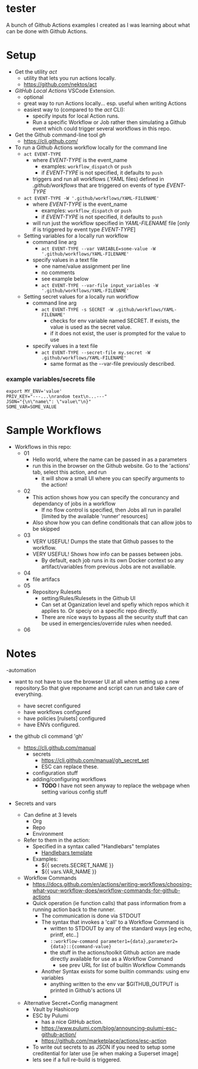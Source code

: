 # tester
A bunch of Github Actions examples I created as I was learning about what can be done with Github Actions.

# Setup
  - Get the utility _act_
    - utility that lets you run actions locally.
    - https://github.com/nektos/act
  - _GitHub Local Actions_ VSCode Extension.
    - optional
    - great way to run Actions locally... esp. useful when writing Actions
    - easiest way to (compared to the _act_ CLI):
      - specify inputs for local Action runs.
      - Run a specific Workflow or Job rather then simulating a Github event which could trigger several workflows in this repo.
  - Get the Github command-line tool _gh_
    - https://cli.github.com/
  - To run a Github Actions workflow locally for the command line
    - ```act EVENT-TYPE```
      - where _EVENT-TYPE_ is the event_name
        - examples: ```workflow_dispatch``` or ```push```
        - if _EVENT-TYPE_ is not specified, it defaults to ```push```
      - triggers and run all workflows (.YAML files) defined in _.github/workflows_ that are triggered on events of type _EVENT-TYPE_
    - ```act EVENT-TYPE -W '.github/workflows/YAML-FILENAME' ```
      - where _EVENT-TYPE_ is the event_name
        - examples: ```workflow_dispatch``` or ```push```
        - if _EVENT-TYPE_ is not specified, it defaults to ```push```
      - will run just the workflow specified in _YAML-FILENAME_ file [only if is triggered by event type _EVENT-TYPE_]
    - Setting variables for a locally run workflow 
      - command line arg
        - ```act EVENT-TYPE --var VARIABLE=some-value -W '.github/workflows/YAML-FILENAME'```
      - specify values in a text file
        - one name/value assignment per line
        - no comments
        - see example below
        - ```act EVENT-TYPE --var-file input_variables -W '.github/workflows/YAML-FILENAME'```
    - Setting secret values for a locally run workflow
      - command line arg
        - ```act EVENT-TYPE -s SECRET -W .github/workflows/YAML-FILENAME'```
          - checks for env variable named SECRET. If exists, the value is used as the secret value.
          - if it does not exist, the user is prompted for the value to use
      - specify values in a text file
        - ```act EVENT-TYPE --secret-file my.secret -W .github/workflows/YAML-FILENAME'```
          - same format as the --var-file previously described.

### example variables/secrets file
```
export MY_ENV='value'
PRIV_KEY="---...\nrandom text\n...---"
JSON="{\n\"name\": \"value\"\n}"
SOME_VAR=SOME_VALUE
```

# Sample Workflows
  - Workflows in this repo:
    - 01
      - Hello world, where the name can be passed in as a parameters
      - run this in the browser on the Github website. Go to the 'actions' tab, select this action, and run
        - it will show a small UI where you can specify arguments to the action!
    - 02
      - This action shows how you can specify the concurancy and dependancy of jobs in a workflow
        - If no flow control is specified, then Jobs all run in parallel [limited by the available 'runner' resources]
      - Also show how you can define conditionals that can allow jobs to be skipped
    - 03
      - VERY USEFUL! Dumps the state that Github passes to the workflow.
      - VERY USEFUL! Shows how info can be passes between jobs.
        - By default, each job runs in its own Docker context so any artifact/variables from previous Jobs are not availiable.
    - 04
      - file artifacs
    - 05
      - Repository Rulesets
        - setting/Rules/Rulesets in the Github UI
        - Can set at Oganization level and spefiy which repos which it applies to. Or speciy on a specific repo directly.
        - There are nice ways to bypass all the security stuff that can be used in emergencies/override rules when needed. 
    - 06
    

# Notes
-automation
  - want to not have to use the browser UI at all when setting up a new repository.So that give reponame and script can run and take care of everything.
    - have secret configured
    - have workflows configured
    - have policies [rulsets] configured
    - have ENVs configured.
  - the github cli command 'gh'
    - https://cli.github.com/manual
      - secrets
        - https://cli.github.com/manual/gh_secret_set
        - ESC can replace these.
      - configuration stuff
      - adding/configuring workflows
        - **TODO** I have not seen anyway to replace the webpage when setting various config stuff
  
- Secrets and vars
  - Can define at 3 levels
    - Org
    - Repo
    - Environment
  - Refer to them in the action:
    - Specified in a syntax called "Handlebars" templates
      - [Handlebars template](https://handlebarsjs.com/guide/)
    - Examples:
      - ${{ secrets.SECRET_NAME }}
      - ${{ vars.VAR_NAME }}
  - Workflow Commands
    - https://docs.github.com/en/actions/writing-workflows/choosing-what-your-workflow-does/workflow-commands-for-github-actions
    - Quick operation (ie function calls) that pass information from a running action back to the runner.
      - The communication is done via STDOUT
      - The syntax that invokes a 'call' to a Workflow Command is 
        - written to STDOUT by any of the standard ways [eg echo, printf, etc..]
        - ```::workflow-command parameter1={data},parameter2={data}::{command-value}```
        - the stuff in the actions/toolkit Github action are made directly available for use as a Workflow Command
          - see prev URL for list of builtin Workflow Commands
      - Another Syntax exists for some builtin commands: using env variables
        - anything written to the env var $GITHUB_OUTPUT is printed in Github's actions UI
        - 
  - Alternative Secret+Config managment
    - Vault by Hashicorp
    - ESC by Pulumi
        - has a nice GitHub action.
        - https://www.pulumi.com/blog/announcing-pulumi-esc-github-action/
        - https://github.com/marketplace/actions/esc-action
    - To write out secrets to as JSON if you need to setup some creditential 
      for later use [ie when making a Superset image] 
    - lets see if a full re-build is triggered.
